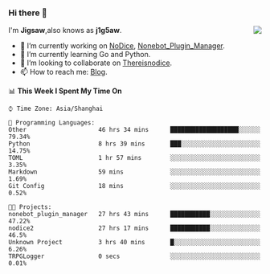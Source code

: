 ### Hi there 👋

<a href="#">
  <img align="right" src="https://github-readme-stats.vercel.app/api?username=Jigsaw111&count_private=true&show_icons=true&title_color=80070B&text_color=B3B3B3&bg_color=212121&icon_color=80070B" />
</a>

I'm **Jigsaw**,also knows as **j1g5aw**.

- 🔭 I’m currently working on [NoDice](https://github.com/thereisnodice/nodice2), [Nonebot_Plugin_Manager](https://github.com/Jigsaw111/nonebot_plugin_manager).
- 🌱 I’m currently learning Go and Python.
- 👯 I’m looking to collaborate on [Thereisnodice](https://github.com/thereisnodice).
- 📫 How to reach me: [Blog](https://blog.maddestroyer.xyz/).

<!--START_SECTION:waka-->
📊 **This Week I Spent My Time On** 

```text
⌚︎ Time Zone: Asia/Shanghai

💬 Programming Languages: 
Other                    46 hrs 34 mins      ███████████████████░░░░░░   79.34% 
Python                   8 hrs 39 mins       ███░░░░░░░░░░░░░░░░░░░░░░   14.75% 
TOML                     1 hr 57 mins        ░░░░░░░░░░░░░░░░░░░░░░░░░   3.35% 
Markdown                 59 mins             ░░░░░░░░░░░░░░░░░░░░░░░░░   1.69% 
Git Config               18 mins             ░░░░░░░░░░░░░░░░░░░░░░░░░   0.52%

🐱‍💻 Projects: 
nonebot_plugin_manager   27 hrs 43 mins      ███████████░░░░░░░░░░░░░░   47.22% 
nodice2                  27 hrs 17 mins      ███████████░░░░░░░░░░░░░░   46.5% 
Unknown Project          3 hrs 40 mins       █░░░░░░░░░░░░░░░░░░░░░░░░   6.26% 
TRPGLogger               0 secs              ░░░░░░░░░░░░░░░░░░░░░░░░░   0.01%

```


<!--END_SECTION:waka-->
